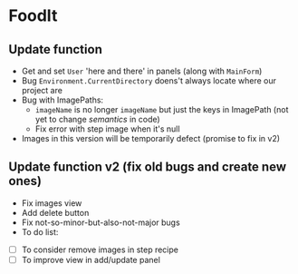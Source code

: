 # FoodIt
## Update function
- Get and set `User` 'here and there' in panels (along with `MainForm`)
- Bug `Environment.CurrentDirectory` doens't always locate where our project are
- Bug with ImagePaths:
  - `imageName` is no longer `imageName` but just the keys in ImagePath (not yet to change *semantics* in code) 
  - Fix error with step image when it's null
- Images in this version will be temporarily defect (promise to fix in v2)
## Update function v2 (fix old bugs and create new ones)
- Fix images view
- Add delete button
- Fix not-so-minor-but-also-not-major bugs
- To do list:
- [ ] To consider remove images in step recipe
- [ ] To improve view in add/update panel
